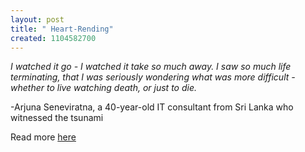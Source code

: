 ```yaml
--- 
layout: post
title: " Heart-Rending"
created: 1104582700
---
```

<i>I watched it go - I watched it take so much away. I saw so much life terminating, that I was seriously wondering what was more difficult - whether to live watching death, or just to die.</i>

 -Arjuna Seneviratna, a 40-year-old IT consultant from Sri Lanka who witnessed the tsunami

Read more <a href="http://news.bbc.co.uk/2/hi/south_asia/4138913.stm">here</a>
